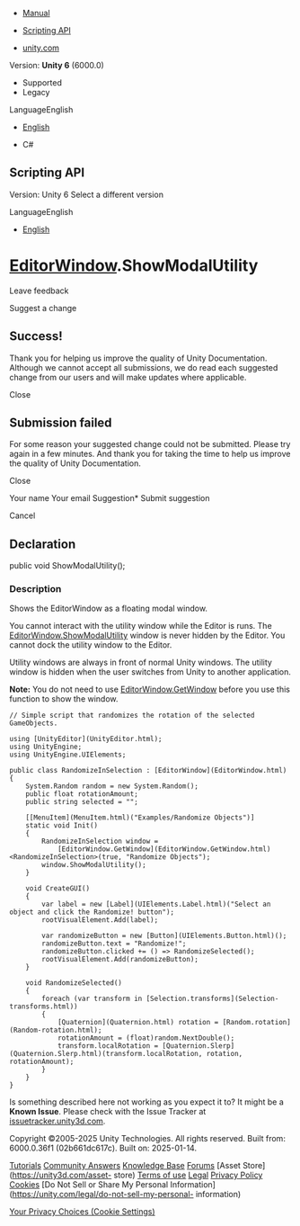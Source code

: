[ ]()

  * [Manual](../Manual/index.html)
  * [Scripting API](../ScriptReference/index.html)

  * [unity.com](https://unity.com/)

Version: **Unity 6** (6000.0)

  * Supported
  * Legacy

LanguageEnglish

  * [English]()

  * C#

[ ](https://docs.unity3d.com)

## Scripting API

Version: Unity 6 Select a different version

LanguageEnglish

  * [English]()

#  [EditorWindow](EditorWindow.html).ShowModalUtility

Leave feedback

Suggest a change

## Success!

Thank you for helping us improve the quality of Unity Documentation. Although
we cannot accept all submissions, we do read each suggested change from our
users and will make updates where applicable.

Close

## Submission failed

For some reason your suggested change could not be submitted. Please <a>try
again</a> in a few minutes. And thank you for taking the time to help us
improve the quality of Unity Documentation.

Close

Your name Your email Suggestion* Submit suggestion

Cancel

[ ]()

## Declaration

public void ShowModalUtility();

### Description

Shows the EditorWindow as a floating modal window.

You cannot interact with the utility window while the Editor is runs. The
[EditorWindow.ShowModalUtility](EditorWindow.ShowModalUtility.html) window is
never hidden by the Editor. You cannot dock the utility window to the Editor.  
  
Utility windows are always in front of normal Unity windows. The utility
window is hidden when the user switches from Unity to another application.  
  
**Note:** You do not need to use
[EditorWindow.GetWindow](EditorWindow.GetWindow.html) before you use this
function to show the window.

    
    
    // Simple script that randomizes the rotation of the selected GameObjects.
    
    using [UnityEditor](UnityEditor.html);
    using UnityEngine;
    using UnityEngine.UIElements;
    
    public class RandomizeInSelection : [EditorWindow](EditorWindow.html)
    {
        System.Random random = new System.Random();
        public float rotationAmount;
        public string selected = "";
    
        [[MenuItem](MenuItem.html)("Examples/Randomize Objects")]
        static void Init()
        {
            RandomizeInSelection window =
                [EditorWindow.GetWindow](EditorWindow.GetWindow.html)<RandomizeInSelection>(true, "Randomize Objects");
            window.ShowModalUtility();
        }
    
        void CreateGUI()
        {
            var label = new [Label](UIElements.Label.html)("Select an object and click the Randomize! button");
            rootVisualElement.Add(label);
    
            var randomizeButton = new [Button](UIElements.Button.html)();
            randomizeButton.text = "Randomize!";
            randomizeButton.clicked += () => RandomizeSelected();
            rootVisualElement.Add(randomizeButton);
        }
    
        void RandomizeSelected()
        {
            foreach (var transform in [Selection.transforms](Selection-transforms.html))
            {
                [Quaternion](Quaternion.html) rotation = [Random.rotation](Random-rotation.html);
                rotationAmount = (float)random.NextDouble();
                transform.localRotation = [Quaternion.Slerp](Quaternion.Slerp.html)(transform.localRotation, rotation, rotationAmount);
            }
        }
    }
    

Is something described here not working as you expect it to? It might be a
**Known Issue**. Please check with the Issue Tracker at
[issuetracker.unity3d.com](https://issuetracker.unity3d.com).

Copyright ©2005-2025 Unity Technologies. All rights reserved. Built from:
6000.0.36f1 (02b661dc617c). Built on: 2025-01-14.

[Tutorials](https://unity3d.com/learn) [Community
Answers](https://answers.unity3d.com) [Knowledge
Base](https://support.unity3d.com/hc/en-us)
[Forums](https://forum.unity3d.com) [Asset Store](https://unity3d.com/asset-
store) [Terms of use](https://docs.unity3d.com/Manual/TermsOfUse.html)
[Legal](https://unity.com/legal) [Privacy
Policy](https://unity.com/legal/privacy-policy)
[Cookies](https://unity.com/legal/cookie-policy) [Do Not Sell or Share My
Personal Information](https://unity.com/legal/do-not-sell-my-personal-
information)

[Your Privacy Choices (Cookie Settings)](javascript:void\(0\);)

